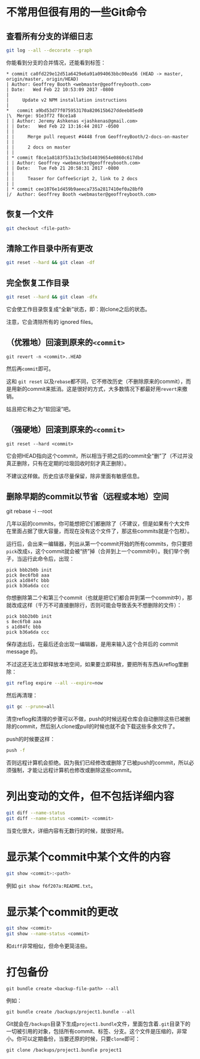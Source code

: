 不常用但很有用的一些Git命令
==============================

查看所有分支的详细日志
---------------------

```bash
git log --all --decorate --graph
```

你能看到分支的合并情况，还能看到标签：

```
* commit ca0fd229e12d51a6429e6a91a094063bbc00ea56 (HEAD -> master, origin/master, origin/HEAD)
| Author: Geoffrey Booth <webmaster@geoffreybooth.com>
| Date:   Wed Feb 22 10:53:09 2017 -0800
| 
|     Update v2 NPM installation instructions
|    
*   commit a9bd53d77f075953170a820615b627ddeeb85ed0
|\  Merge: 91e3f72 f8ce1a8
| | Author: Jeremy Ashkenas <jashkenas@gmail.com>
| | Date:   Wed Feb 22 13:16:44 2017 -0500
| | 
| |     Merge pull request #4448 from GeoffreyBooth/2-docs-on-master
| |     
| |     2 docs on master
| |   
| * commit f8ce1a8183f53a13c5bd14039654e0860c617dbd
| | Author: Geoffrey <webmaster@geoffreybooth.com>
| | Date:   Tue Feb 21 20:58:31 2017 -0800
| | 
| |     Teaser for CoffeeScript 2, link to 2 docs
| |   
| * commit cee1076e1d459b9aeeca735a2817410ef0a28bf0
|/  Author: Geoffrey Booth <webmaster@geoffreybooth.com>
```

恢复一个文件
---------------

```bash
git checkout <file-path>
```

清除工作目录中所有更改
----------------------

```bash
git reset --hard && git clean -df
```

完全恢复工作目录
-----------------

```bash
git reset --hard && git clean -dfx
```

它会使工作目录恢复成“全新”状态，即：刚clone之后的状态。

注意，它会清除所有的 ignored files。

（优雅地）回滚到原来的`<commit>`
------------------------------

```
git revert -n <commit>..HEAD
```

然后再`commit`即可。

这和 `git reset` 以及`rebase`都不同，它不修改历史（不删除原来的commit），而是用新的commit来抵消。这是很好的方式，大多数情况下都最好用`revert`来撤销。

姑且把它称之为“软回滚”吧。

（强硬地）回滚到原来的`<commit>`
------------------------------

```
git reset --hard <commit>
```

它会把HEAD指向这个commit，所以相当于把之后的commit全“删”了（不过并没真正删除，只有在定期的垃圾回收时刻才真正删除）。

不建议这样做。历史应该尽量保留，除非里面有敏感信息。

删除早期的commit以节省（远程或本地）空间
-------------------------------------------

git rebase -i --root

几年以前的commits，你可能想把它们都删除了（不建议，但是如果有个大文件在里面占据了很大容量，而现在没有这个文件了，那这些commits就是个包袱）。

运行后，会出来一编辑器，列出从第一个commit开始的所有commits，你只要把`pick`改成`s`，这个commit就会被“挤”掉（合并到上一个commit中）。我们举个例子，当运行此命令后，出现：

```
pick bbb2b0b init
pick 8ec6fb8 aaa
pick a1d84fc bbb
pick b36a6da ccc
```

你想删除第二个和第三个commit（也就是把它们都合并到第一个commit中），那就改成这样（千万不可直接删除行，否则可能会导致丢失不想删除的文件）：

```
pick bbb2b0b init
s 8ec6fb8 aaa
s a1d84fc bbb
pick b36a6da ccc
```

保存退出后，在最后还会出现一编辑器，是用来输入这个合并后的 commit message 的。

不过这还无法立即释放本地空间，如果要立即释放，要把所有东西从reflog里删除：

```bash
git reflog expire --all --expire=now
```

然后再清理：

```bash
git gc --prune=all
```

清空reflog和清理的步骤可以不做，push的时候远程仓库会自动删除这些已被删除的commit，然后别人clone或pull的时候也就不会下载这些多余文件了。

push的时候要这样：

```bash
push -f
```

否则远程计算机会拒绝。因为我们已经修改或删除了已被push的commit，所以必须强制，才能让远程计算机也修改或删除这些commit。

列出变动的文件，但不包括详细内容
================================

```bash
git diff --name-status
git diff --name-status <commit> <commit>
```

当变化很大，详细内容有无数行的时候，就很好用。

显示某个commit中某个文件的内容
================================

```bash
git show <commit>:<path>
```

例如 `git show f6f207a:README.txt`。

显示某个commit的更改
======================

```bash
git show <commit>
git show --name-status <commit>
```

和`diff`非常相似，但命令更简洁些。

打包备份
==========

```
git bundle create <backup-file-path> --all
```

例如：

```
git bundle create /backups/project1.bundle --all
```

Git就会在`/backups`目录下生成`project1.bundle`文件，里面包含着`.git`目录下的一切被引用的对象，包括所有commit、标签、分支。这个文件是压缩的，非常小。你可以定期备份，当要还原的时候，只要`clone`即可：

```
git clone /backups/project1.bundle project1
```
